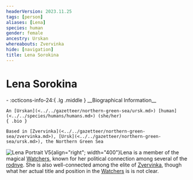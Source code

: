 ```yaml
---
headerVersion: 2023.11.25
tags: [person]
aliases: [Lena]
species: human
gender: female
ancestry: Urskan
whereabouts: Zvervinka
hide: [navigation]
title: Lena Sorokina
---
```

# Lena Sorokina
<div class="grid cards ext-narrow-margin ext-one-column" markdown>
- :octicons-info-24:{ .lg .middle } __Biographical Information__

    An [Urskan](<../../gazetteer/northern-green-sea/ursk.md>) [human](<../../species/humans/humans.md>) (she/her)  
    { .bio }

    Based in [Zvervinka](<../../gazetteer/northern-green-sea/zvervinka.md>), [Ursk](<../../gazetteer/northern-green-sea/ursk.md>), the Northern Green Sea
</div>


![Lena Portrait V5](../../assets/lena-portrait-v5.png){align="right"; width="400"}Lena is a member of the magical [Watchers](<../../groups/urskan-magical-organizations/eyes-of-vedmakov.md>), known for her political connection among several of the [rodnye](<../../groups/urskan-magical-organizations/rodnya.md>). She is also well-connected among the elite of [Zvervinka](<../../gazetteer/northern-green-sea/zvervinka.md>), though what her actual title and position in the [Watchers](<../../groups/urskan-magical-organizations/eyes-of-vedmakov.md>) is is not clear.

